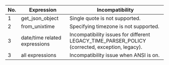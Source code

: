 | No. | Expression                       |                          Incompatibility                            |
| --- | ---------------------------------|---------------------------------------------------------------------|
| 1   | get_json_object                  | Single quote is not supported.                                      |
| 2   | from_unixtime                    | Specifying timezone is not supported.                               |
| 3   | date/time related expressions    | Incompatibility issues for different LEGACY_TIME_PARSER_POLICY <br/>(corrected, exception, legacy).|
| 3   | all expressions                  | Incompatibility issue when ANSI is on.                              |
